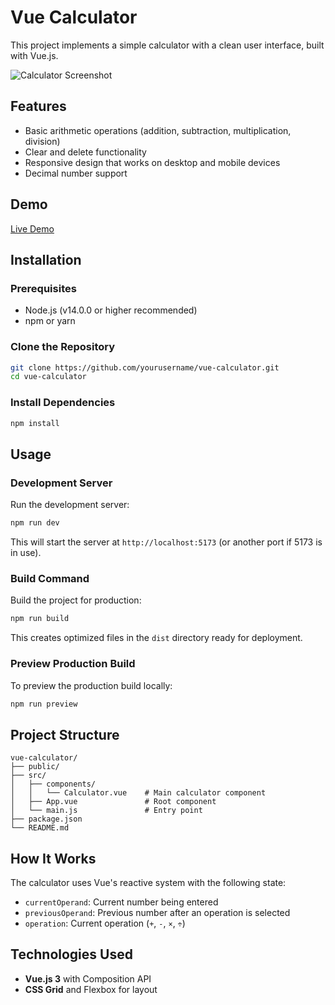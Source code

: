 # Vue Calculator

This project implements a simple calculator with a clean user interface, built with Vue.js.

![Calculator Screenshot](https://ibb.co/0RN4pHY7)

## Features

- Basic arithmetic operations (addition, subtraction, multiplication, division)
- Clear and delete functionality
- Responsive design that works on desktop and mobile devices
- Decimal number support

## Demo

[Live Demo](https://reimagined-invention-pqpgrv4wq45c69xx-5173.app.github.dev/)

## Installation

### Prerequisites
- Node.js (v14.0.0 or higher recommended)
- npm or yarn

### Clone the Repository
```bash
git clone https://github.com/yourusername/vue-calculator.git
cd vue-calculator
```

### Install Dependencies
```bash
npm install
```

## Usage

### Development Server
Run the development server:
```bash
npm run dev
```
This will start the server at `http://localhost:5173` (or another port if 5173 is in use).

### Build Command
Build the project for production:
```bash
npm run build
```
This creates optimized files in the `dist` directory ready for deployment.

### Preview Production Build
To preview the production build locally:
```bash
npm run preview
```

## Project Structure
```
vue-calculator/
├── public/
├── src/
│   ├── components/
│   │   └── Calculator.vue    # Main calculator component
│   ├── App.vue               # Root component
│   └── main.js               # Entry point
├── package.json
└── README.md
```

## How It Works
The calculator uses Vue's reactive system with the following state:
- `currentOperand`: Current number being entered  
- `previousOperand`: Previous number after an operation is selected  
- `operation`: Current operation (`+`, `-`, `×`, `÷`)  

## Technologies Used
- **Vue.js 3** with Composition API  
- **CSS Grid** and Flexbox for layout  
